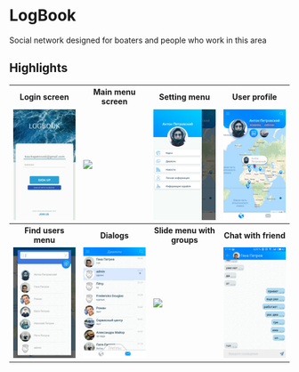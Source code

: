 # LogBook
Social network designed for boaters and people who work in this area

## Highlights

<table>
	<tr>
		<th width="25%">
			Login screen<br>
		</th>
		<th width="25%">
			Main menu screen<br>
		</th>
    <th width="25%">
			Setting menu<br>
		</th>
		<th width="25%">
			User profile<br>
		</th>
	</tr>
	<tr><!-- Prevent zebra stripes --></tr>
	<tr>
		<td>
			<img src="img/login.jpg"/>
		</td>
		<td>
			<img src="img/doc_20190201_025328.gif"/>
		</td>
    <td>
			<img src="img/menu.jpg"/>
		</td>
    <td>
			<img src="img/profile.jpg"/>
		</td>
	</tr>
  <tr><!-- Prevent zebra stripes --></tr>
  <tr>
		<th width="25%">
			Find users menu<br>
		</th>
		<th width="25%">
			Dialogs<br>
		</th>
    <th width="25%">
			Slide menu with groups<br>
		</th>
		<th width="25%">
			Chat with friend<br>
		</th>
	</tr>
	<tr><!-- Prevent zebra stripes --></tr>
	<tr>
		<td>
			<img src="img/find.jpg"/>
		</td>
		<td>
			<img src="img/dialogs.jpg"/>
		</td>
    <td>
			<img src="img/ezgif.com-video-to-gif.gif"/>
		</td>
    <td>
			<img src="img/messages.jpg"/>
		</td>
	</tr>
</table>
